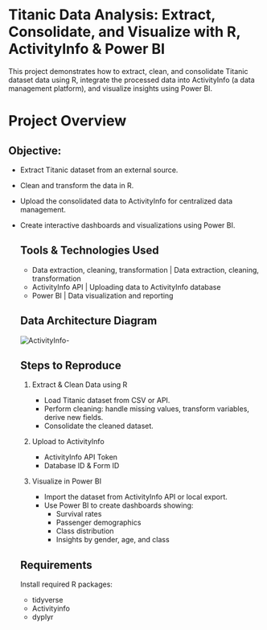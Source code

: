 # Titanic Data Analysis: Extract, Consolidate, and Visualize with R, ActivityInfo & Power BI

This project demonstrates how to extract, clean, and consolidate Titanic dataset data using R, integrate the processed data into ActivityInfo (a data management platform), and visualize insights using Power BI.

# Project Overview

## Objective:
- Extract Titanic dataset from an external source.
- Clean and transform the data in R.
- Upload the consolidated data to ActivityInfo for centralized data management.
- Create interactive dashboards and visualizations using Power BI.

  ## Tools & Technologies Used
   - Data extraction, cleaning, transformation | Data extraction, cleaning, transformation
   - ActivityInfo API | Uploading data to ActivityInfo database
   - Power BI | Data visualization and reporting

  ## Data Architecture Diagram
  ![ActivityInfo-](https://github.com/user-attachments/assets/9042dd6a-c6a9-4d8a-8ae1-49e220c50162)


  ## Steps to Reproduce

  1. Extract & Clean Data using R
     - Load Titanic dataset from CSV or API.
     - Perform cleaning: handle missing values, transform variables, derive new fields.
     - Consolidate the cleaned dataset.
  2. Upload to ActivityInfo
     
     - ActivityInfo API Token
     - Database ID & Form ID
       
  4. Visualize in Power BI
     
     - Import the dataset from ActivityInfo API or local export.
     - Use Power BI to create dashboards showing:
         - Survival rates
         - Passenger demographics
         - Class distribution
         - Insights by gender, age, and class

    ## Requirements
  
  Install required R packages:
  - tidyverse
  - Activityinfo
  - dyplyr
    
        
